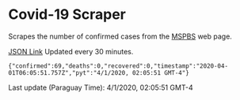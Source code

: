 # Covid-19 Scraper

Scrapes the number of confirmed cases from the [MSPBS](https://www.mspbs.gov.py/covid-19.php) web page.

[JSON Link](https://jmayalag.github.io/covid19-scrape/cases.json)
Updated every 30 minutes.
```
{"confirmed":69,"deaths":0,"recovered":0,"timestamp":"2020-04-01T06:05:51.757Z","pyt":"4/1/2020, 02:05:51 GMT-4"}
```
Last update (Paraguay Time): 4/1/2020, 02:05:51 GMT-4